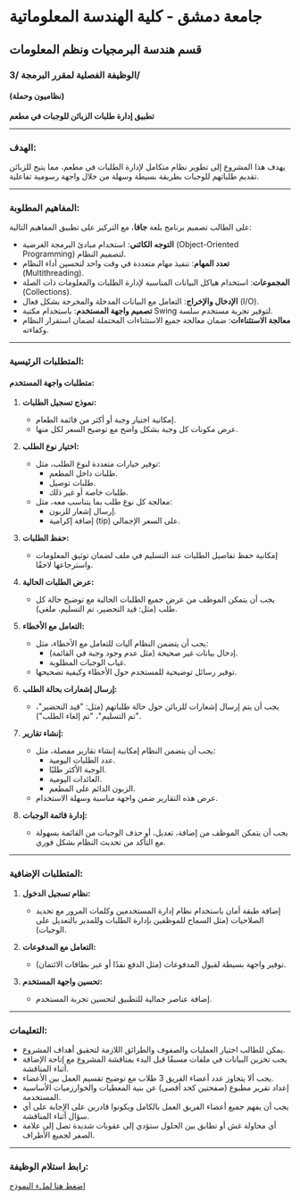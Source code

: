 # جامعة دمشق - كلية الهندسة المعلوماتية  
## قسم هندسة البرمجيات ونظم المعلومات  
### الوظيفة الفصلية لمقرر البرمجة /3/  
#### (نظاميون وحملة)  
**تطبيق إدارة طلبات الزبائن للوجبات في مطعم**

---

### الهدف:
يهدف هذا المشروع إلى تطوير نظام متكامل لإدارة الطلبات في مطعم، مما يتيح للزبائن تقديم طلباتهم للوجبات بطريقة بسيطة وسهلة من خلال واجهة رسومية تفاعلية.

---

### المفاهيم المطلوبة:
على الطالب تصميم برنامج بلغة **جافا**، مع التركيز على تطبيق المفاهيم التالية:  
- **التوجه الكائني**: استخدام مبادئ البرمجة الغرضية (Object-Oriented Programming) لتصميم النظام.
- **تعدد المهام**: تنفيذ مهام متعددة في وقت واحد لتحسين أداء النظام (Multithreading).  
- **المجموعات**: استخدام هياكل البيانات المناسبة لإدارة الطلبات والمعلومات ذات الصلة (Collections).  
- **الإدخال والإخراج**: التعامل مع البيانات المدخلة والمخرجة بشكل فعال (I/O).  
- **تصميم واجهة المستخدم**: باستخدام مكتبة Swing لتوفير تجربة مستخدم سلسة.  
- **معالجة الاستثناءات**: ضمان معالجة جميع الاستثناءات المحتملة لضمان استقرار النظام وكفاءته.

---

### المتطلبات الرئيسية:

#### **متطلبات واجهة المستخدم:**
1. **نموذج تسجيل الطلبات:**  
   - إمكانية اختيار وجبة أو أكثر من قائمة الطعام.  
   - عرض مكونات كل وجبة بشكل واضح مع توضيح السعر لكل منها.  

2. **اختيار نوع الطلب:**  
   - توفير خيارات متعددة لنوع الطلب، مثل:
     - طلبات داخل المطعم.
     - طلبات توصيل.
     - طلبات خاصة أو غير ذلك.
   - معالجة كل نوع طلب بما يتناسب معه، مثل:  
     - إرسال إشعار للزبون.  
     - إضافة إكرامية (tip) على السعر الإجمالي.  

3. **حفظ الطلبات:**  
   - إمكانية حفظ تفاصيل الطلبات عند التسليم في ملف لضمان توثيق المعلومات واسترجاعها لاحقًا.  

4. **عرض الطلبات الحالية:**  
   - يجب أن يتمكن الموظف من عرض جميع الطلبات الحالية مع توضيح حالة كل طلب (مثل: قيد التحضير، تم التسليم، ملغى).

5. **التعامل مع الأخطاء:**  
   - يجب أن يتضمن النظام آليات للتعامل مع الأخطاء، مثل:
     - إدخال بيانات غير صحيحة (مثل عدم وجود وجبة في القائمة).  
     - غياب الوجبات المطلوبة.  
   - توفير رسائل توضيحية للمستخدم حول الأخطاء وكيفية تصحيحها.  

6. **إرسال إشعارات بحالة الطلب:**  
   - يجب أن يتم إرسال إشعارات للزبائن حول حالة طلباتهم (مثل: "قيد التحضير"، "تم التسليم"، "تم إلغاء الطلب").  

7. **إنشاء تقارير:**  
   - يجب أن يتضمن النظام إمكانية إنشاء تقارير مفصلة، مثل:  
     - عدد الطلبات اليومية.  
     - الوجبة الأكثر طلبًا.  
     - العائدات اليومية.  
     - الزبون الدائم على المطعم.  
   - عرض هذه التقارير ضمن واجهة مناسبة وسهلة الاستخدام.  

8. **إدارة قائمة الوجبات:**  
   - يجب أن يتمكن الموظف من إضافة، تعديل، أو حذف الوجبات من القائمة بسهولة مع التأكد من تحديث النظام بشكل فوري.

---

### **المتطلبات الإضافية:**
1. **نظام تسجيل الدخول:**  
   - إضافة طبقة أمان باستخدام نظام إدارة المستخدمين وكلمات المرور مع تحديد الصلاحيات (مثل السماح للموظفين بإدارة الطلبات وللمدير بالتعديل على الوجبات).  

2. **التعامل مع المدفوعات:**  
   - توفير واجهة بسيطة لقبول المدفوعات (مثل الدفع نقدًا أو عبر بطاقات الائتمان).  

3. **تحسين واجهة المستخدم:**  
   - إضافة عناصر جمالية للتطبيق لتحسين تجربة المستخدم.

---

### **التعليمات:**
- يمكن للطالب اختيار العمليات والصفوف والطرائق اللازمة لتحقيق أهداف المشروع.  
- يجب تخزين البيانات في ملفات مسبقًا قبل البدء بمناقشة المشروع مع إتاحة الإضافة أثناء المناقشة.  
- يجب ألا يتجاوز عدد أعضاء الفريق 3 طلاب مع توضيح تقسيم العمل بين الأعضاء.  
- إعداد تقرير مطبوع (صفحتين كحد أقصى) عن بنية المعطيات والخوارزميات الأساسية المستخدمة.  
- يجب أن يفهم جميع أعضاء الفريق العمل بالكامل ويكونوا قادرين على الإجابة على أي سؤال أثناء المناقشة.  
- أي محاولة غش أو تطابق بين الحلول ستؤدي إلى عقوبات شديدة تصل إلى علامة الصفر لجميع الأطراف.

---

### **رابط استلام الوظيفة:**
[اضغط هنا لملء النموذج](https://docs.google.com/forms/d/e/1FAIpQLSdIcJFBSfNChZ3geqja3NEEYpsTuUxjauBuFYn08ktmKsSX8w/viewform?usp=sf_link)
